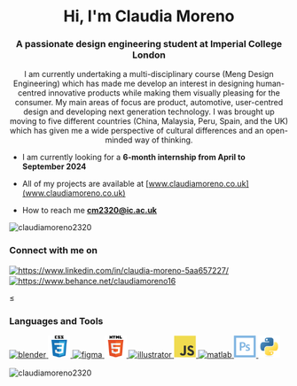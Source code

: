 <h1 align="center">Hi, I'm Claudia Moreno</h1>
<h3 align="center">A passionate design engineering student at Imperial College London</h3>
<p align="center">I am currently undertaking a multi-disciplinary course (Meng Design Engineering) which has made me develop an interest in designing human-centred innovative products while making them visually pleasing for the consumer. My main areas of focus are product, automotive, user-centred design and developing next generation technology. I was brought up moving to five different countries (China, Malaysia, Peru, Spain, and the UK) which has given me a wide perspective of cultural differences and an open-minded way of thinking.</p>

- I am currently looking for a **6-month internship from April to September 2024**
  
- All of my projects are available at [www.claudiamoreno.co.uk](www.claudiamoreno.co.uk)

- How to reach me **cm2320@ic.ac.uk**
<p align="left"> <img src="https://komarev.com/ghpvc/?username=claudiamoreno2320&label=Profile%20views&color=0e75b6&style=flat" alt="claudiamoreno2320" /> </p>

<h3 align="left">Connect with me on</h3>
<p align="left">
<a href="https://linkedin.com/in/https://www.linkedin.com/in/claudia-moreno-5aa657227/" target="blank"><img align="center" src="https://raw.githubusercontent.com/rahuldkjain/github-profile-readme-generator/master/src/images/icons/Social/linked-in-alt.svg" alt="https://www.linkedin.com/in/claudia-moreno-5aa657227/" height="30" width="40" /></a>
<a href="https://www.behance.net/https://www.behance.net/claudiamoreno16" target="blank"><img align="center" src="https://raw.githubusercontent.com/rahuldkjain/github-profile-readme-generator/master/src/images/icons/Social/behance.svg" alt="https://www.behance.net/claudiamoreno16" height="30" width="40" /></a>
</p>
≤
<br>

<h3 align="left">Languages and Tools</h3>
<p align="left"> <a href="https://www.blender.org/" target="_blank" rel="noreferrer"> <img src="https://download.blender.org/branding/community/blender_community_badge_white.svg" alt="blender" width="40" height="40"/> </a> <a href="https://www.w3schools.com/css/" target="_blank" rel="noreferrer"> <img src="https://raw.githubusercontent.com/devicons/devicon/master/icons/css3/css3-original-wordmark.svg" alt="css3" width="40" height="40"/> </a> <a href="https://www.figma.com/" target="_blank" rel="noreferrer"> <img src="https://www.vectorlogo.zone/logos/figma/figma-icon.svg" alt="figma" width="40" height="40"/> </a> <a href="https://www.w3.org/html/" target="_blank" rel="noreferrer"> <img src="https://raw.githubusercontent.com/devicons/devicon/master/icons/html5/html5-original-wordmark.svg" alt="html5" width="40" height="40"/> </a> <a href="https://www.adobe.com/in/products/illustrator.html" target="_blank" rel="noreferrer"> <img src="https://www.vectorlogo.zone/logos/adobe_illustrator/adobe_illustrator-icon.svg" alt="illustrator" width="40" height="40"/> </a> <a href="https://developer.mozilla.org/en-US/docs/Web/JavaScript" target="_blank" rel="noreferrer"> <img src="https://raw.githubusercontent.com/devicons/devicon/master/icons/javascript/javascript-original.svg" alt="javascript" width="40" height="40"/> </a> <a href="https://www.mathworks.com/" target="_blank" rel="noreferrer"> <img src="https://upload.wikimedia.org/wikipedia/commons/2/21/Matlab_Logo.png" alt="matlab" width="40" height="40"/> </a> <a href="https://www.photoshop.com/en" target="_blank" rel="noreferrer"> <img src="https://raw.githubusercontent.com/devicons/devicon/master/icons/photoshop/photoshop-line.svg" alt="photoshop" width="40" height="40"/> </a> <a href="https://www.python.org" target="_blank" rel="noreferrer"> <img src="https://raw.githubusercontent.com/devicons/devicon/master/icons/python/python-original.svg" alt="python" width="40" height="40"/> </a> </p>


<p><img align="center" src="https://github-readme-streak-stats.herokuapp.com/?user=claudiamoreno2320&" alt="claudiamoreno2320" /></p>
